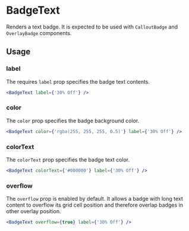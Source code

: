 # BadgeText

Renders a text badge. It is expected to be used with `CalloutBadge` and `OverlayBadge` components.

## Usage

### label
The requires `label` prop specifies the badge text contents.

```jsx
<BadgeText label={'30% Off'} />
```

### color
The `color` prop specifies the badge background color.

```jsx
<BadgeText color={'rgba(255, 255, 255, 0.5)'} label={'30% Off'} />
```

### colorText
The `colorText` prop specifies the badge text color.

```jsx
<BadgeText colorText={'#000000'} label={'30% Off'} />
```

### overflow

The `overflow` prop is enabled by default. It allows a badge with long text content to overflow its grid cell position and therefore overlap badges in other overlay position.

```jsx
<BadgeText overflow={true} label={'30% Off'} />
```
